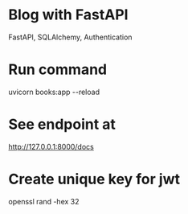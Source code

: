 # Blog with FastAPI
FastAPI, SQLAlchemy, Authentication

# Run command
uvicorn books:app --reload  

# See endpoint at
http://127.0.0.1:8000/docs

# Create unique key for jwt
openssl rand -hex 32